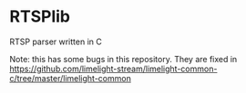 RTSPlib
=======

RTSP parser written in C

Note: this has some bugs in this repository. They are fixed in https://github.com/limelight-stream/limelight-common-c/tree/master/limelight-common
